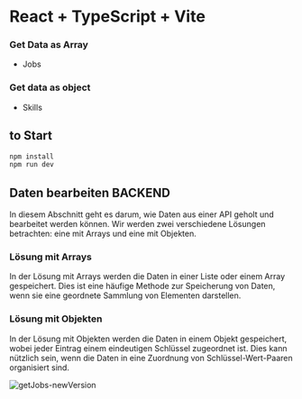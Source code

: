 # React + TypeScript + Vite


### Get Data as Array
- Jobs

### Get data as object

- Skills

## to Start



```bash
npm install
npm run dev
```

## Daten bearbeiten BACKEND

In diesem Abschnitt geht es darum, wie Daten aus einer API geholt und bearbeitet werden können. Wir werden zwei verschiedene Lösungen betrachten: eine mit Arrays und eine mit Objekten.

### Lösung mit Arrays

In der Lösung mit Arrays werden die Daten in einer Liste oder einem Array gespeichert. Dies ist eine häufige Methode zur Speicherung von Daten, wenn sie eine geordnete Sammlung von Elementen darstellen.

### Lösung mit Objekten

In der Lösung mit Objekten werden die Daten in einem Objekt gespeichert, wobei jeder Eintrag einem eindeutigen Schlüssel zugeordnet ist. Dies kann nützlich sein, wenn die Daten in eine Zuordnung von Schlüssel-Wert-Paaren organisiert sind.

![getJobs-newVersion](https://github.com/AbdulSamman/getJobs-frontend-newVersion/assets/97021586/08116b75-f530-4152-bf5e-83e88b7ee8a1)

